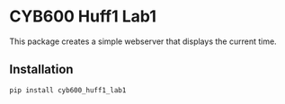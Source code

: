 # CYB600 Huff1 Lab1

This package creates a simple webserver that displays the current time.

## Installation
```bash
pip install cyb600_huff1_lab1


